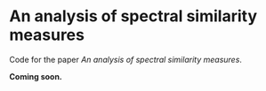 # An analysis of spectral similarity measures
Code for the paper *An analysis of spectral similarity measures*.

**Coming soon.**
